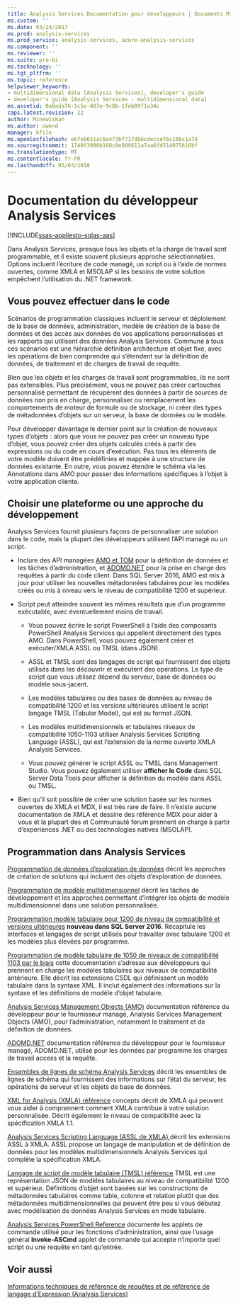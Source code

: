 ```yaml
---
title: Analysis Services Documentation pour développeurs | Documents Microsoft
ms.custom: ''
ms.date: 03/24/2017
ms.prod: analysis-services
ms.prod_service: analysis-services, azure-analysis-services
ms.component: ''
ms.reviewer: ''
ms.suite: pro-bi
ms.technology: ''
ms.tgt_pltfrm: ''
ms.topic: reference
helpviewer_keywords:
- multidimensional data [Analysis Services], developer's guide
- developer's guide [Analysis Services - multidimensional data]
ms.assetid: 0a6eda76-1c5e-487e-9c8b-1feb09f1a34c
caps.latest.revision: 22
author: Minewiskan
ms.author: owend
manager: kfile
ms.openlocfilehash: e6feb651ac8a473bf717d86cdeccef6c16bc1a74
ms.sourcegitcommit: 1740f3090b168c0e809611a7aa6fd514075616bf
ms.translationtype: MT
ms.contentlocale: fr-FR
ms.lasthandoff: 05/03/2018
---
```

# <a name="analysis-services-developer-documentation"></a>Documentation du développeur Analysis Services
[!INCLUDE[ssas-appliesto-sqlas-aas](../includes/ssas-appliesto-sqlas-aas.md)]

Dans Analysis Services, presque tous les objets et la charge de travail sont programmable, et il existe souvent plusieurs approche sélectionnables.  Options incluent l’écriture de code managé, un script ou à l’aide de normes ouvertes, comme XMLA et MSOLAP si les besoins de votre solution empêchent l’utilisation du .NET framework.

## <a name="what-you-can-accomplish-in-code"></a>Vous pouvez effectuer dans le code
Scénarios de programmation classiques incluent le serveur et déploiement de la base de données, administration, modèle de création de la base de données et des accès aux données de vos applications personnalisées et les rapports qui utilisent des données Analysis Services. Commune à tous ces scénarios est une hiérarchie définition architecture et objet fixe, avec les opérations de bien comprendre qui s’étendent sur la définition de données, de traitement et de charges de travail de requête.

Bien que les objets et les charges de travail sont programmables, ils ne sont pas extensibles. Plus précisément, vous ne pouvez pas créer cartouches personnalisé permettant de récupèrent des données à partir de sources de données non pris en charge, personnaliser ou remplacement les comportements de moteur de formule ou de stockage, ni créer des types de métadonnées d’objets sur un serveur, la base de données ou le modèle.

Pour développer davantage le dernier point sur la création de nouveaux types d’objets : alors que vous ne pouvez pas créer un nouveau type d’objet, vous pouvez créer des objets calculés créés à partir des expressions ou du code en cours d’exécution. Pas tous les éléments de votre modèle doivent être prédéfinies et mappée à une structure de données existante. En outre, vous pouvez étendre le schéma via les Annotations dans AMO pour passer des informations spécifiques à l’objet à votre application cliente.

## <a name="choose-a-platform-or-approach-to-development"></a>Choisir une plateforme ou une approche du développement
Analysis Services fournit plusieurs façons de personnaliser une solution dans le code, mais la plupart des développeurs utilisent l’API managé ou un script.

- Inclure des API managées [AMO et TOM](http://msdn.microsoft.com/library/mt436122.aspx) pour la définition de données et les tâches d’administration, et [ADOMD.NET](http://msdn.microsoft.com/library/mt465769.aspx) pour la prise en charge des requêtes à partir du code client. Dans SQL Server 2016, AMO est mis à jour pour utiliser les nouvelles métadonnées tabulaires pour les modèles créés ou mis à niveau vers le niveau de compatibilité 1200 et supérieur.

- Script peut atteindre souvent les mêmes résultats que d’un programme exécutable, avec éventuellement moins de travail.

  - Vous pouvez écrire le script PowerShell à l’aide des composants PowerShell Analysis Services qui appellent directement des types AMO. Dans PowerShell, vous pouvez également créer et exécuter/XMLA ASSL ou TMSL (dans JSON).

  - ASSL et TMSL sont des langages de script qui fournissent des objets utilisés dans les découvrir et exécutent des opérations. Le type de script que vous utilisez dépend du serveur, base de données ou modèle sous-jacent.

  - Les modèles tabulaires ou des bases de données au niveau de compatibilité 1200 et les versions ultérieures utilisent le script langage TMSL (Tabular Model), qui est au format JSON.

  - Les modèles multidimensionnels et tabulaires niveaux de compatibilité 1050-1103 utiliser Analysis Services Scripting Language (ASSL), qui est l’extension de la norme ouverte XMLA Analysis Services.

  - Vous pouvez générer le script ASSL ou TMSL dans Management Studio. Vous pouvez également utiliser **afficher le Code** dans SQL Server Data Tools pour afficher la définition du modèle dans ASSL ou TMSL.

- Bien qu’il soit possible de créer une solution basée sur les normes ouvertes de XMLA et MDX, il est très rare de faire. Il n’existe aucune documentation de XMLA et dessine des référence MDX pour aider à vous et la plupart des et Communauté forum prennent en charge à partir d’expériences .NET ou des technologies natives (MSOLAP).

## <a name="programming-in-analysis-services"></a>Programmation dans Analysis Services
[Programmation de données d’exploration de données](../analysis-services/data-mining-programming.md) décrit les approches de création de solutions qui incluent des objets d’exploration de données.

[Programmation de modèle multidimensionnel](../analysis-services/multidimensional-models/multidimensional-model-programming.md) décrit les tâches de développement et les approches permettant d’intégrer les objets de modèle multidimensionnel dans une solution personnalisée.

[Programmation modèle tabulaire pour 1200 de niveau de compatibilité et versions ultérieures](../analysis-services/tabular-model-programming-compatibility-level-1200/tabular-model-programming-for-compatibility-level-1200.md)
**nouveau dans SQL Server 2016**.  Récapitule les interfaces et langages de script utilisés pour travailler avec tabulaire 1200 et les modèles plus élevées par programme.

[Programmation de modèle tabulaire de 1050 de niveaux de compatibilité 1103 par le biais](../analysis-services/tabular-model-programming-compatibility-levels-1050-1103/tabular-model-programming-for-compatibility-levels-1050-through-1103.md) cette documentation s’adresse aux développeurs qui prennent en charge les modèles tabulaires aux niveaux de compatibilité antérieure. Elle décrit les extensions CSDL qui définissent un modèle tabulaire dans la syntaxe XML. Il inclut également des informations sur la syntaxe et les définitions de modèle d’objet tabulaire.

[Analysis Services Management Objects (AMO)](https://msdn.microsoft.com/library/mt436122.aspx) documentation référence du développeur pour le fournisseur managé, Analysis Services Management Objects (AMO), pour l’administration, notamment le traitement et de définition de données.

[ADOMD.NET](http://msdn.microsoft.com/library/mt465769.aspx) documentation référence du développeur pour le fournisseur managé, ADOMD.NET, utilisé pour les données par programme les charges de travail access et la requête.

[Ensembles de lignes de schéma Analysis Services](../analysis-services/schema-rowsets/analysis-services-schema-rowsets.md) décrit les ensembles de lignes de schéma qui fournissent des informations sur l’état du serveur, les opérations de serveur et les objets de base de données.

[XML for Analysis &#40;XMLA&#41; référence](../analysis-services/xmla/xml-for-analysis-xmla-reference.md) concepts décrit de XMLA qui peuvent vous aider à comprennent comment XMLA contribue à votre solution personnalisée. Décrit également le niveau de compatibilité avec la spécification XMLA 1.1.

[Analysis Services Scripting Language &#40;ASSL de XMLA&#41; ](../analysis-services/scripting/analysis-services-scripting-language-assl-for-xmla.md) décrit les extensions ASSL à XMLA. ASSL propose un langage de manipulation et de définition de données pour les modèles multidimensionnels Analysis Services qui complète la spécification XMLA.

[Langage de script de modèle tabulaire &#40;TMSL&#41; référence](../analysis-services/tabular-model-scripting-language-tmsl-reference.md) TMSL est une représentation JSON de modèles tabulaires au niveau de compatibilité 1200 et supérieur. Définitions d’objet sont basées sur les constructions de métadonnées tabulaires comme table, colonne et relation plutôt que des métadonnées multidimensionnelles qui peuvent être peu si vous débutez avec modélisation de données Analysis Services en mode tabulaire.

[Analysis Services PowerShell Reference](../analysis-services/powershell/analysis-services-powershell-reference.md) documente les applets de commande utilisé pour les fonctions d’administration, ainsi que l’usage général **Invoke-ASCmd** applet de commande qui accepte n’importe quel script ou une requête en tant qu’entrée.

## <a name="see-also"></a>Voir aussi
[Informations techniques de référence ](../analysis-services/powershell/technical-reference-ssas.md) 
 [de requêtes et de référence de langage d’Expression &#40;Analysis Services&#41;](http://msdn.microsoft.com/library/gg492188.aspx)
